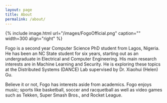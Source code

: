 ```yaml
---
layout: page
title: About
permalink: /about/
---
```


{% include image.html url="/images/FogoOfficial.png" caption="" width=300 align="right" %}

Fogo is a second year Computer Science PhD student from Lagos, Nigeria. 
He has been an NC State student for six years, starting out as an undergraduate in Electrical and Computer Engineering. 
His main research interests are in Machine Learning and Security. 
He is exploring these topics at the Distributed Systems (DANCE) Lab supervised by Dr. Xiaohui (Helen) Gu.

Believe it or not, Fogo has interests aside from academics. Fogo enjoys music; sports like basketball, soccer and racquetball as well as video games such as Tekken, Super Smash Bros., and Rocket League.